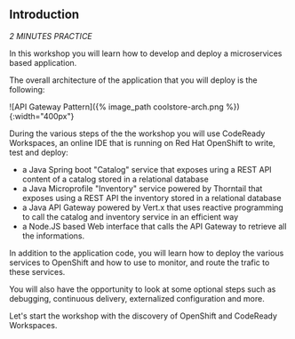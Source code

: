 ## Introduction 

*2 MINUTES PRACTICE*

In this workshop you will learn how to develop and deploy a microservices based application. 

The overall architecture of the application that you will deploy is the following:

![API Gateway Pattern]({% image_path coolstore-arch.png %}){:width="400px"}

During the various steps of the the workshop you will use CodeReady Workspaces, an online IDE that is running on Red Hat OpenShift to write, test and deploy:

* a Java Spring boot "Catalog" service that exposes uring a REST API content of a catalog stored in a relational database
* a Java Microprofile "Inventory" service powered by Thorntail that exposes using a REST API the inventory stored in a relational database
* a Java API Gateway powered by Vert.x that uses reactive programming to call the catalog and inventory service in an efficient way
* a Node.JS based Web interface that calls the API Gateway to retrieve all the informations.

In addition to the application code, you will learn how to deploy the various services to OpenShift and how to use to monitor, and route the trafic to these services.

You will also have the opportunity to look at some optional steps such as debugging, continuous delivery, externalized configuration and more.

Let's start the workshop with the discovery of OpenShift and CodeReady Workspaces.
